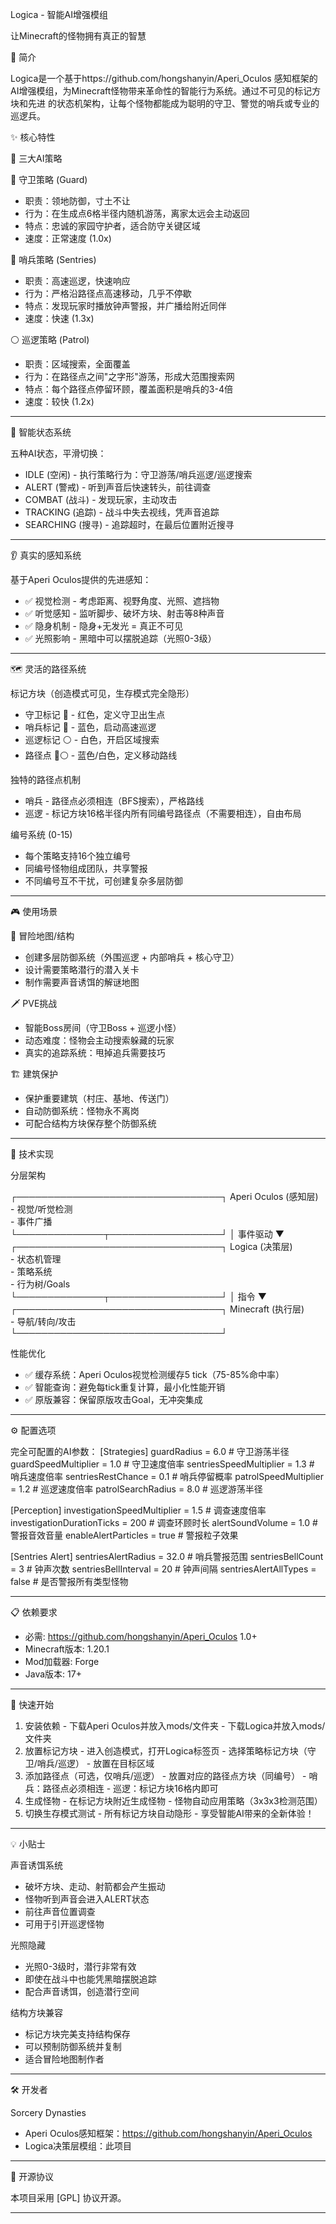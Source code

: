Logica - 智能AI增强模组

  让Minecraft的怪物拥有真正的智慧

  📖 简介

  Logica是一个基于https://github.com/hongshanyin/Aperi_Oculos 感知框架的AI增强模组，为Minecraft怪物带来革命性的智能行为系统。通过不可见的标记方块和先进
  的状态机架构，让每个怪物都能成为聪明的守卫、警觉的哨兵或专业的巡逻兵。

  ✨ 核心特性

  🎯 三大AI策略

  🔴 守卫策略 (Guard)

  - 职责：领地防御，寸土不让
  - 行为：在生成点6格半径内随机游荡，离家太远会主动返回
  - 特点：忠诚的家园守护者，适合防守关键区域
  - 速度：正常速度 (1.0x)

  🔵 哨兵策略 (Sentries)

  - 职责：高速巡逻，快速响应
  - 行为：严格沿路径点高速移动，几乎不停歇
  - 特点：发现玩家时播放钟声警报，并广播给附近同伴
  - 速度：快速 (1.3x)

  ⚪ 巡逻策略 (Patrol)

  - 职责：区域搜索，全面覆盖
  - 行为：在路径点之间"之字形"游荡，形成大范围搜索网
  - 特点：每个路径点停留环顾，覆盖面积是哨兵的3-4倍
  - 速度：较快 (1.2x)

  ---
  🧠 智能状态系统

  五种AI状态，平滑切换：
  - IDLE (空闲) - 执行策略行为：守卫游荡/哨兵巡逻/巡逻搜索
  - ALERT (警戒) - 听到声音后快速转头，前往调查
  - COMBAT (战斗) - 发现玩家，主动攻击
  - TRACKING (追踪) - 战斗中失去视线，凭声音追踪
  - SEARCHING (搜寻) - 追踪超时，在最后位置附近搜寻

  ---
  👂 真实的感知系统

  基于Aperi Oculos提供的先进感知：
  - ✅ 视觉检测 - 考虑距离、视野角度、光照、遮挡物
  - ✅ 听觉感知 - 监听脚步、破坏方块、射击等8种声音
  - ✅ 隐身机制 - 隐身+无发光 = 真正不可见
  - ✅ 光照影响 - 黑暗中可以摆脱追踪（光照0-3级）

  ---
  🗺️ 灵活的路径系统

  标记方块（创造模式可见，生存模式完全隐形）

  - 守卫标记 🔴 - 红色，定义守卫出生点
  - 哨兵标记 🔵 - 蓝色，启动高速巡逻
  - 巡逻标记 ⚪ - 白色，开启区域搜索
  - 路径点 🔵⚪ - 蓝色/白色，定义移动路线

  独特的路径点机制

  - 哨兵 - 路径点必须相连（BFS搜索），严格路线
  - 巡逻 - 标记方块16格半径内所有同编号路径点（不需要相连），自由布局

  编号系统 (0-15)

  - 每个策略支持16个独立编号
  - 同编号怪物组成团队，共享警报
  - 不同编号互不干扰，可创建复杂多层防御

  ---
  🎮 使用场景

  🏰 冒险地图/结构

  - 创建多层防御系统（外围巡逻 + 内部哨兵 + 核心守卫）
  - 设计需要策略潜行的潜入关卡
  - 制作需要声音诱饵的解谜地图

  🗡️ PVE挑战

  - 智能Boss房间（守卫Boss + 巡逻小怪）
  - 动态难度：怪物会主动搜索躲藏的玩家
  - 真实的追踪系统：甩掉追兵需要技巧

  🏗️ 建筑保护

  - 保护重要建筑（村庄、基地、传送门）
  - 自动防御系统：怪物永不离岗
  - 可配合结构方块保存整个防御系统

  ---
  🔧 技术实现

  分层架构

  ┌─────────────────────────────────┐
     Aperi Oculos (感知层)          
      - 视觉/听觉检测                 
      - 事件广播                     
  └──────────────┬──────────────────┘
                 │ 事件驱动
                 ▼
  ┌─────────────────────────────────┐
     Logica (决策层)                
      - 状态机管理                   
      - 策略系统                     
      - 行为树/Goals                 
  └──────────────┬──────────────────┘
                 │ 指令
                 ▼
  ┌─────────────────────────────────┐
     Minecraft (执行层)             
     - 导航/转向/攻击               
  └─────────────────────────────────┘

  性能优化

  - ✅ 缓存系统：Aperi Oculos视觉检测缓存5 tick（75-85%命中率）
  - ✅ 智能查询：避免每tick重复计算，最小化性能开销
  - ✅ 原版兼容：保留原版攻击Goal，无冲突集成

  ---
  ⚙️ 配置选项

  完全可配置的AI参数：
  [Strategies]
  guardRadius = 6.0                    # 守卫游荡半径
  guardSpeedMultiplier = 1.0           # 守卫速度倍率
  sentriesSpeedMultiplier = 1.3        # 哨兵速度倍率
  sentriesRestChance = 0.1             # 哨兵停留概率
  patrolSpeedMultiplier = 1.2          # 巡逻速度倍率
  patrolSearchRadius = 8.0             # 巡逻游荡半径

  [Perception]
  investigationSpeedMultiplier = 1.5   # 调查速度倍率
  investigationDurationTicks = 200     # 调查环顾时长
  alertSoundVolume = 1.0               # 警报音效音量
  enableAlertParticles = true          # 警报粒子效果

  [Sentries Alert]
  sentriesAlertRadius = 32.0           # 哨兵警报范围
  sentriesBellCount = 3                # 钟声次数
  sentriesBellInterval = 20            # 钟声间隔
  sentriesAlertAllTypes = false        # 是否警报所有类型怪物

  ---
  📋 依赖要求

  - 必需: https://github.com/hongshanyin/Aperi_Oculos 1.0+
  - Minecraft版本: 1.20.1
  - Mod加载器: Forge
  - Java版本: 17+

  ---
  🚀 快速开始

  1. 安装依赖
    - 下载Aperi Oculos并放入mods/文件夹
    - 下载Logica并放入mods/文件夹
  2. 放置标记方块
    - 进入创造模式，打开Logica标签页
    - 选择策略标记方块（守卫/哨兵/巡逻）
    - 放置在目标区域
  3. 添加路径点（可选，仅哨兵/巡逻）
    - 放置对应的路径点方块（同编号）
    - 哨兵：路径点必须相连
    - 巡逻：标记方块16格内即可
  4. 生成怪物
    - 在标记方块附近生成怪物
    - 怪物自动应用策略（3x3x3检测范围）
  5. 切换生存模式测试
    - 所有标记方块自动隐形
    - 享受智能AI带来的全新体验！

  ---
  💡 小贴士

  声音诱饵系统

  - 破坏方块、走动、射箭都会产生振动
  - 怪物听到声音会进入ALERT状态
  - 前往声音位置调查
  - 可用于引开巡逻怪物

  光照隐藏

  - 光照0-3级时，潜行非常有效
  - 即使在战斗中也能凭黑暗摆脱追踪
  - 配合声音诱饵，创造潜行空间

  结构方块兼容

  - 标记方块完美支持结构保存
  - 可以预制防御系统并复制
  - 适合冒险地图制作者

  ---
  🛠️ 开发者

  Sorcery Dynasties

  - Aperi Oculos感知框架：https://github.com/hongshanyin/Aperi_Oculos
  - Logica决策层模组：此项目

  ---
  📜 开源协议

  本项目采用 [GPL] 协议开源。

  ---
